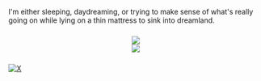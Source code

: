 I'm either sleeping, daydreaming, or trying to make sense of what's really going on while lying on a thin mattress to sink into dreamland.

###

<div align="center">
<image src="https://github-readme-stats.vercel.app/api?username=thirapi&theme=onedark&hide_border=false&include_all_commits=false&count_private=false" /><br/>
<image scr="https://github-readme-streak-stats.herokuapp.com/?user=thirapi&theme=onedark&hide_border=false" /><br/>
<image src="https://github-readme-stats.vercel.app/api/top-langs/?username=thirapi&theme=onedark&hide_border=false&include_all_commits=false&count_private=false&layout=compact" />
</div>

###

[![X](https://img.shields.io/badge/X-black.svg?logo=X&logoColor=white)](https://x.com/faiqthirapi) 
     
